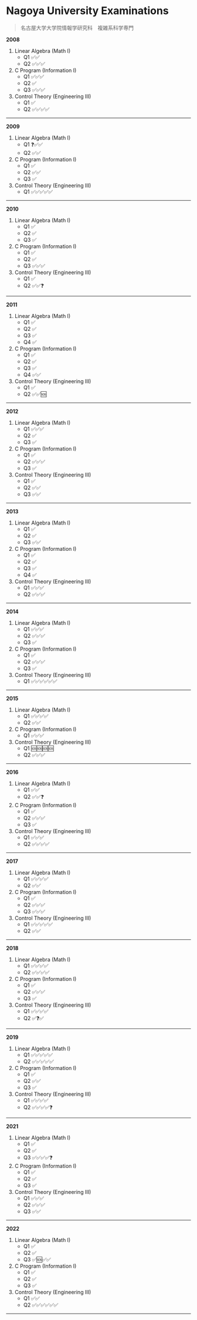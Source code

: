 # Nagoya University Examinations
> 名古屋大学大学院情報学研究科　複雑系科学専門

**2008**

1. Linear Algebra (Math I)
   - Q1 ✅✅
   - Q2 ✅✅✅
2. C Program (Information I)
   - Q1 ✅✅✅
   - Q2 ✅
   - Q3 ✅✅✅
3. Control Theory (Engineering III)
   - Q1 ✅
   - Q2 ✅✅✅✅
---

**2009**

1. Linear Algebra (Math I)
   - Q1 ❓✅✅
   - Q2 ✅✅
2. C Program (Information I)
   - Q1 ✅
   - Q2 ✅✅
   - Q3 ✅
3. Control Theory (Engineering III)
   - Q1 ✅✅✅✅✅
---

**2010**

1. Linear Algebra (Math I)
   - Q1 ✅
   - Q2 ✅
   - Q3 ✅
2. C Program (Information I)
   - Q1 ✅
   - Q2 ✅
   - Q3 ✅✅✅
3. Control Theory (Engineering III)
   - Q1 ✅
   - Q2 ✅✅❓
---

**2011**

1. Linear Algebra (Math I)
   - Q1 ✅
   - Q2 ✅
   - Q3 ✅
   - Q4 ✅
2. C Program (Information I)
   - Q1 ✅
   - Q2 ✅
   - Q3 ✅
   - Q4 ✅✅
3. Control Theory (Engineering III)
   - Q1 ✅
   - Q2 ✅✅🆘
---

**2012**

1. Linear Algebra (Math I)
   - Q1 ✅✅✅
   - Q2 ✅
   - Q3 ✅
2. C Program (Information I)
   - Q1 ✅
   - Q2 ✅✅✅
   - Q3 ✅
3. Control Theory (Engineering III)
   - Q1 ✅
   - Q2 ✅✅
   - Q3 ✅✅
---

**2013**

1. Linear Algebra (Math I)
   - Q1 ✅
   - Q2 ✅
   - Q3 ✅✅
2. C Program (Information I)
   - Q1 ✅
   - Q2 ✅
   - Q3 ✅
   - Q4 ✅
3. Control Theory (Engineering III)
   - Q1 ✅✅✅
   - Q2 ✅✅✅
---

**2014**

1. Linear Algebra (Math I)
   - Q1 ✅✅✅
   - Q2 ✅✅✅
   - Q3 ✅
2. C Program (Information I)
   - Q1 ✅
   - Q2 ✅✅✅
   - Q3 ✅
3. Control Theory (Engineering III)
   - Q1 ✅✅✅✅✅✅
---

**2015**

1. Linear Algebra (Math I)
   - Q1 ✅✅✅✅
   - Q2 ✅✅
2. C Program (Information I)
   - Q1 ✅✅✅
3. Control Theory (Engineering III)
   - Q1 🆘🆘🆘🆘
   - Q2 ✅✅✅
---

**2016**

1. Linear Algebra (Math I)
   - Q1 ✅✅
   - Q2 ✅✅❓
2. C Program (Information I)
   - Q1 ✅
   - Q2 ✅✅✅
   - Q3 ✅
3. Control Theory (Engineering III)
   - Q1 ✅✅✅
   - Q2 ✅✅✅✅
---

**2017**

1. Linear Algebra (Math I)
   - Q1 ✅✅✅✅
   - Q2 ✅✅
2. C Program (Information I)
   - Q1 ✅
   - Q2 ✅✅✅
   - Q3 ✅✅✅
3. Control Theory (Engineering III)
   - Q1 ✅✅✅✅✅
   - Q2 ✅✅
---

**2018**

1. Linear Algebra (Math I)
   - Q1 ✅✅✅✅
   - Q2 ✅✅✅✅
2. C Program (Information I)
   - Q1 ✅
   - Q2 ✅✅✅
   - Q3 ✅
3. Control Theory (Engineering III)
   - Q1 ✅✅✅✅
   - Q2 ✅❓✅
---

**2019**

1. Linear Algebra (Math I)
   - Q1 ✅✅✅✅✅
   - Q2 ✅✅✅✅✅
2. C Program (Information I)
   - Q1 ✅
   - Q2 ✅✅
   - Q3 ✅
3. Control Theory (Engineering III)
   - Q1 ✅✅✅✅
   - Q2 ✅✅✅✅❓
---

**2021**

1. Linear Algebra (Math I)
   - Q1 ✅
   - Q2 ✅
   - Q3 ✅✅✅✅❓
2. C Program (Information I)
   - Q1 ✅
   - Q2 ✅
   - Q3 ✅
3. Control Theory (Engineering III)
   - Q1 ✅✅✅
   - Q2 ✅✅✅
   - Q3 ✅✅
---

**2022**

1. Linear Algebra (Math I)
   - Q1 ✅
   - Q2 ✅
   - Q3 ✅🆘✅✅
2. C Program (Information I)
   - Q1 ✅
   - Q2 ✅
   - Q3 ✅
3. Control Theory (Engineering III)
   - Q1 ✅✅
   - Q2 ✅✅✅✅✅✅
---